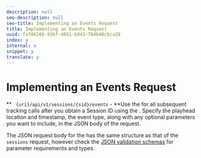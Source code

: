 ```yaml
---
description: null
seo-description: null
seo-title: Implementing an Events Request
title: Implementing an Events Request
uuid: fa786266-93bf-4051-b043-76db40cbca28
index: y
internal: n
snippet: y
translate: y
---
```


# Implementing an Events Request


<a id="section_pxc_gcy_lcb"></a>

** ` {uri}/api/v1/sessions/{sid}/events` - **Use the [](../../c_vhl_col-api_overview/c_vhl_col-api_reference/c_vhl_col-api_ref_events_req.md) for all subsequent tracking calls after you obtain a Session ID using the [](../../c_vhl_col-api_overview/c_vhl_col-api_reference/c_vhl_col-api_ref_sessions_req.md). Specify the playhead location and timestamp, the event type, along with any optional parameters you want to include, in the JSON body of the request. 

The JSON request body for the [](../../c_vhl_col-api_overview/c_vhl_col-api_reference/c_vhl_col-api_ref_events_req.md) has the same structure as that of the ` sessions` request, however check the [ JSON validation schemas](#concept_rlq_nqp_qbb/section_cpy_3xc_mcb) for parameter requirements and types.
